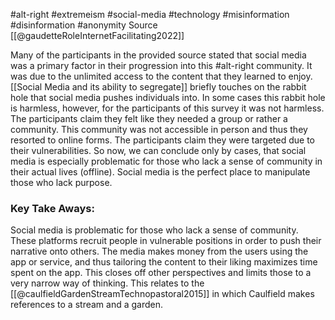 #alt-right #extremeism #social-media #technology #misinformation #disinformation #anonymity 
Source [[@gaudetteRoleInternetFacilitating2022]]

Many of the participants in the provided source stated that social media was a primary factor in their progression into this #alt-right community. It was due to the unlimited access to the content that they learned to enjoy. [[Social Media and its ability to segregate]] briefly touches on the rabbit hole that social media pushes individuals into.  In some cases this rabbit hole is harmless, however, for the participants of this survey it was not harmless. The participants claim they felt like they needed a group or rather a community. This community was not accessible in person and thus they resorted to online forms. The participants claim they were targeted due to their vulnerabilities. So now, we can conclude only by cases, that social media is especially problematic for those who lack a sense of community in their actual lives (offline). Social media is the perfect place to manipulate those who lack purpose. 

### Key Take Aways:
Social media is problematic for those who lack a sense of community. These platforms recruit people in vulnerable positions in order to push their narrative onto others. The media makes money from the users using the app or service, and thus tailoring the content to their liking maximizes time spent on the app. This closes off other perspectives and limits those to a very narrow way of thinking. This relates to the [[@caulfieldGardenStreamTechnopastoral2015]] in which Caulfield makes references to a stream and a garden.